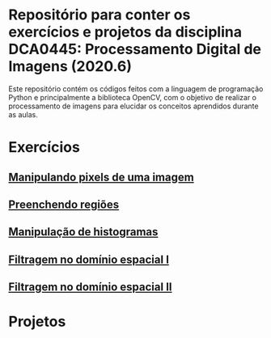 # Repositório para conter os exercícios e projetos da disciplina DCA0445: Processamento Digital de Imagens (2020.6)

Este repositório contém os códigos feitos com a linguagem de programação Python e principalmente a biblioteca OpenCV, com o objetivo de realizar o processamento de imagens para elucidar os conceitos aprendidos durante as aulas.

# Exercícios

## [Manipulando pixels de uma imagem](https://github.com/MailsonRodrigues/digital_image_processing/blob/master/exercises/Exercicios_1.ipynb)
## [Preenchendo regiões](https://github.com/MailsonRodrigues/digital_image_processing/blob/master/exercises/Exercicios_2.ipynb)
## [Manipulação de histogramas](https://github.com/MailsonRodrigues/digital_image_processing/blob/master/exercises/Exercicios_3.ipynb)
## [Filtragem no domínio espacial I](https://github.com/MailsonRodrigues/digital_image_processing/blob/master/exercises/Exercicios_4.ipynb)
## [Filtragem no domínio espacial II](https://github.com/MailsonRodrigues/digital_image_processing/blob/master/exercises/Exercicios_5.ipynb)


# Projetos
